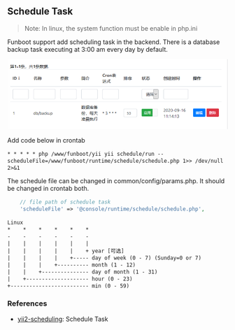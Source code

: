 Schedule Task
-----------

> Note: In linux, the system function must be enable in php.ini


Funboot support add scheduling task in the backend. There is a database backup task executing at 3:00 am every day by default.

![](images/schedule-01.png)


Add code below in crontab

```
* * * * * php /www/funboot/yii yii schedule/run --scheduleFile=/www/funboot/runtime/schedule/schedule.php 1>> /dev/null 2>&1
```


The schedule file can be changed in common/config/params.php. It should be changed in crontab both.
```php
    // file path of schedule task
    'scheduleFile' => '@console/runtime/schedule/schedule.php',
```


```
Linux
*    *    *    *    *    *
-    -    -    -    -    -
|    |    |    |    |    |
|    |    |    |    |    + year [可选]
|    |    |    |    +----- day of week (0 - 7) (Sunday=0 or 7)
|    |    |    +---------- month (1 - 12)
|    |    +--------------- day of month (1 - 31)
|    +-------------------- hour (0 - 23) 
+------------------------- min (0 - 59)
```


### References

- [yii2-scheduling](https://github.com/omnilight/yii2-scheduling): Schedule Task
